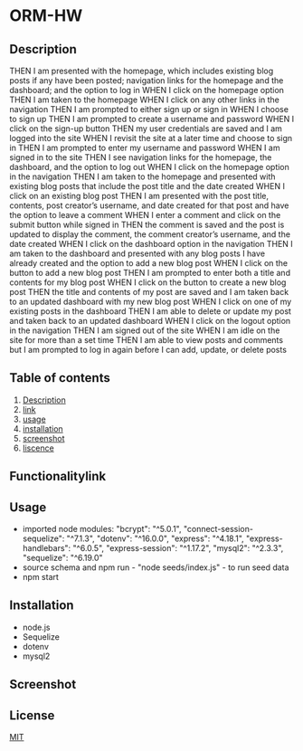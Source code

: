 # ORM-HW


## Description

THEN I am presented with the homepage, which includes existing blog posts if any have been posted; navigation links for the homepage and the dashboard; and the option to log in
WHEN I click on the homepage option
THEN I am taken to the homepage
WHEN I click on any other links in the navigation
THEN I am prompted to either sign up or sign in
WHEN I choose to sign up
THEN I am prompted to create a username and password
WHEN I click on the sign-up button
THEN my user credentials are saved and I am logged into the site
WHEN I revisit the site at a later time and choose to sign in
THEN I am prompted to enter my username and password
WHEN I am signed in to the site
THEN I see navigation links for the homepage, the dashboard, and the option to log out
WHEN I click on the homepage option in the navigation
THEN I am taken to the homepage and presented with existing blog posts that include the post title and the date created
WHEN I click on an existing blog post
THEN I am presented with the post title, contents, post creator’s username, and date created for that post and have the option to leave a comment
WHEN I enter a comment and click on the submit button while signed in
THEN the comment is saved and the post is updated to display the comment, the comment creator’s username, and the date created
WHEN I click on the dashboard option in the navigation
THEN I am taken to the dashboard and presented with any blog posts I have already created and the option to add a new blog post
WHEN I click on the button to add a new blog post
THEN I am prompted to enter both a title and contents for my blog post
WHEN I click on the button to create a new blog post
THEN the title and contents of my post are saved and I am taken back to an updated dashboard with my new blog post
WHEN I click on one of my existing posts in the dashboard
THEN I am able to delete or update my post and taken back to an updated dashboard
WHEN I click on the logout option in the navigation
THEN I am signed out of the site
WHEN I am idle on the site for more than a set time
THEN I am able to view posts and comments but I am prompted to log in again before I can add, update, or delete posts



  ## Table of contents

1. [ Description ](#Description)
2. [ link ](#Functionalitylink)
3. [ usage ](#Usage)
4. [ installation ](#Installation)
5. [ screenshot ](#Screenshot)
6. [ liscence ](#License)

## Functionalitylink

[
](https://drive.google.com/file/d/1upIQltaLqXRlHKRU1NMrNDBX0LR3Nt4d/view?usp=sharing)


## Usage
 - imported node modules:
    "bcrypt": "^5.0.1",
    "connect-session-sequelize": "^7.1.3",
    "dotenv": "^16.0.0",
    "express": "^4.18.1",
    "express-handlebars": "^6.0.5",
    "express-session": "^1.17.2",
    "mysql2": "^2.3.3",
    "sequelize": "^6.19.0"
 - source schema and npm run - "node seeds/index.js" - to run seed data
 - npm start
  

## Installation 
- node.js
- Sequelize
- dotenv
- mysql2
  

## Screenshot 




## License

[MIT](https://choosealicense.com/licenses/mit/)

